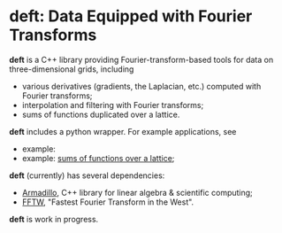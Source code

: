# deft: Data Equipped with Fourier Transforms

**deft** is a C++ library providing Fourier-transform-based tools for data on three-dimensional grids, including

  * various derivatives (gradients, the Laplacian, etc.) computed with Fourier transforms;
  * interpolation and filtering with Fourier transforms;
  * sums of functions duplicated over a lattice.

**deft** includes a python wrapper. For example applications, see

  * example: 
  * example: [sums of functions over a lattice](/python/sum-over-lattice.ipynb);
  
**deft** (currently) has several dependencies:

  * [Armadillo](http://arma.sourceforge.net/),  C++ library for linear algebra & scientific computing;
  * [FFTW](http://www.fftw.org/), "Fastest Fourier Transform in the West".

**deft** is work in progress.
